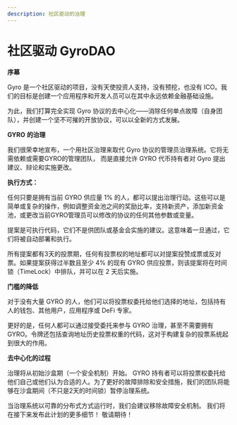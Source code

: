 ```yaml
---
description: 社区驱动的治理
---
```


# 社区驱动 GyroDAO

**序幕**

Gyro 是一个社区驱动的项目，没有天使投资人支持，没有预挖，也没有 ICO。我们的目标是创建一个应用程序和开发人员可以在其中永远依赖金融基础设施。

为此，我们打算完全实现 Gyro 协议的去中心化——消除任何单点故障（自身团队），并创建一个坚不可摧的开放协议，可以以全新的方式发展。

**GYRO** **的治理**

我们很荣幸地宣布，一个用社区治理来取代 Gyro 协议的管理员治理系统。它将无需依赖或需要GYRO的管理团队， 而是直接允许 GYRO 代币持有者对 Gyro 提出建议、辩论和实施更改。

**执行方式：**

任何只要是拥有当前 GYRO 供应量 1% 的人，都可以提出治理行动。这些可以是简单或复杂的操作，例如调整资金池之间的奖励比率，支持新资产，添加新资金池，或更改当前GYRO管理员可以修改的协议的任何其他参数或变量。

提案是可执行代码，它们不是供团队或基金会实施的建议。这意味着一旦通过，它们将被自动部署和执行。

所有提案都有3天的投票期，任何有投票权的地址都可以对提案投赞成票或反对票。如果提案获得过半数且至少 4% 的现有 GYRO 供应投票，则该提案将在时间锁（TimeLock）中排队，并可以在 2 天后实施。

**门槛的降低**

对于没有大量 GYRO 的人，他们可以将投票权委托给他们选择的地址，包括持有人的钱包、其他用户，应用程序或 DeFi 专家。

更好的是，任何人都可以通过接受委托来参与 GYRO 治理，甚至不需要拥有 GYRO。令牌还包括查询地址历史投票权重的代码，这对于构建复杂的投票系统起到很大的作用。

**去中心化的过程**

治理将从初始沙盒期（一个安全机制）开始。 GYRO 持有者可以将投票权委托给他们自己或他们认为合适的人。为了更好的故障排除和安全措施，我们的团队将能够在沙盒期间（不只是2天的时间锁）暂停治理系统。

当治理系统以可靠的分布式方式运行时，我们会建议移除故障安全机制。 我们将在接下来发布此计划的更多细节！ 敬请期待！
